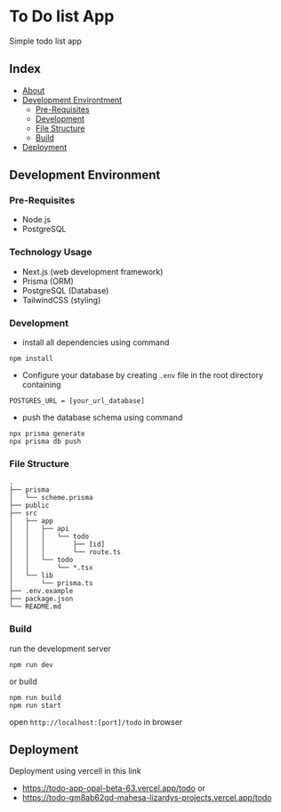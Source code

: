 # To Do list App
Simple todo list app

## Index

- [About](#about)
- [Development Environtment](#development-environment)
  - [Pre-Requisites](#pre-requisites)
  - [Development](#development)
  - [File Structure](#file-structure)
  - [Build](#build)  
- [Deployment](#deployment)  


## Development Environment

### Pre-Requisites
- Node.js
- PostgreSQL

### Technology Usage
- Next.js (web development framework)
- Prisma (ORM)
- PostgreSQL (Database)
- TailwindCSS (styling)

### Development 

- install all dependencies using command
```shell
npm install
```
- Configure your database by creating `.env` file in the root directory containing
```
POSTGRES_URL = [your_url_database]
```
- push the database schema using command
```shell
npx prisma generate
npx prisma db push
```
### File Structure

```
.
├── prisma
│   └── scheme.prisma
├── public
├── src
│   ├── app
│   │   ├── api
│   │   │   └── todo
│   │   │       ├── [id]
│   │   │       └── route.ts
│   │   └── todo
│   │       └── *.tsx
│   └── lib
│       └── prisma.ts
├── .env.example
├── package.json
└── README.md
```

### Build
run the development server
```
npm run dev
```
or build
```
npm run build
npm run start
```
open `http://localhost:[port]/todo` in browser

## Deployment
Deployment using vercell in this link 
- https://todo-app-opal-beta-63.vercel.app/todo or
- https://todo-gm8ab62gd-mahesa-lizardys-projects.vercel.app/todo
